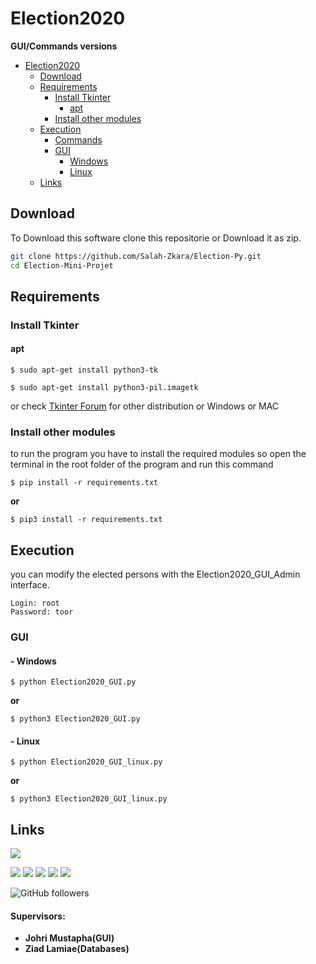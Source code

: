 # Election2020
**GUI/Commands versions**
- [Election2020](#election2020)
  * [Download](#download)
  * [Requirements](#requirements)
    + [Install Tkinter](#install-tkinter)
      - [apt](#apt)
    + [Install other modules](#install-other-modules)
  * [Execution](#execution)
    + [Commands](#commands)
    + [GUI](#gui)
      - [ Windows](#--windows)
      - [ Linux](#--linux)
  * [Links](#links)
## Download
To Download this software clone this repositorie or Download it as zip.
```bash
git clone https://github.com/Salah-Zkara/Election-Py.git
cd Election-Mini-Projet
```

## Requirements
### Install Tkinter


#### apt
`$ sudo apt-get install python3-tk`

`$ sudo apt-get install python3-pil.imagetk`

or check [Tkinter Forum](https://tkdocs.com/tutorial/install.html) for other distribution or Windows or MAC
### Install other modules
to run the program you have to install the required modules so open the terminal in the root folder of the program and run this command

`$ pip install -r requirements.txt`

**or**

`$ pip3 install -r requirements.txt`
## Execution
you can modify the elected persons with the Election2020_GUI_Admin interface.
```
Login: root
Password: toor
```
### GUI
#### - Windows
`$ python Election2020_GUI.py`

**or** 

`$ python3 Election2020_GUI.py`
#### - Linux
`$ python Election2020_GUI_linux.py`

**or** 

`$ python3 Election2020_GUI_linux.py`
## Links
[![](https://img.shields.io/badge/My-Portfolio-brightgreen)](https://salah-zkara.codes/)

[![](https://img.shields.io/badge/-Linkedin-%232867B2)](https://www.linkedin.com/in/salah-eddine-zkara-b40b091a6/)
[![](https://img.shields.io/badge/-Facebook-%234267B2)](https://www.facebook.com/salaheddine.zkara.9)
[![](https://img.shields.io/badge/-Twitter-%231DA1F2)](https://twitter.com/SalahZkara)
[![](https://img.shields.io/badge/-Github-333)](https://github.com/Salah-Zkara)
[![](https://img.shields.io/badge/-Instagram-%23E1306C)](https://www.instagram.com/salaheddine.zkara/?hl=en)

![GitHub followers](https://img.shields.io/github/followers/Salah-Zkara?style=social)
#### Supervisors: 
- **Johri Mustapha(GUI)**
- **Ziad Lamiae(Databases)**